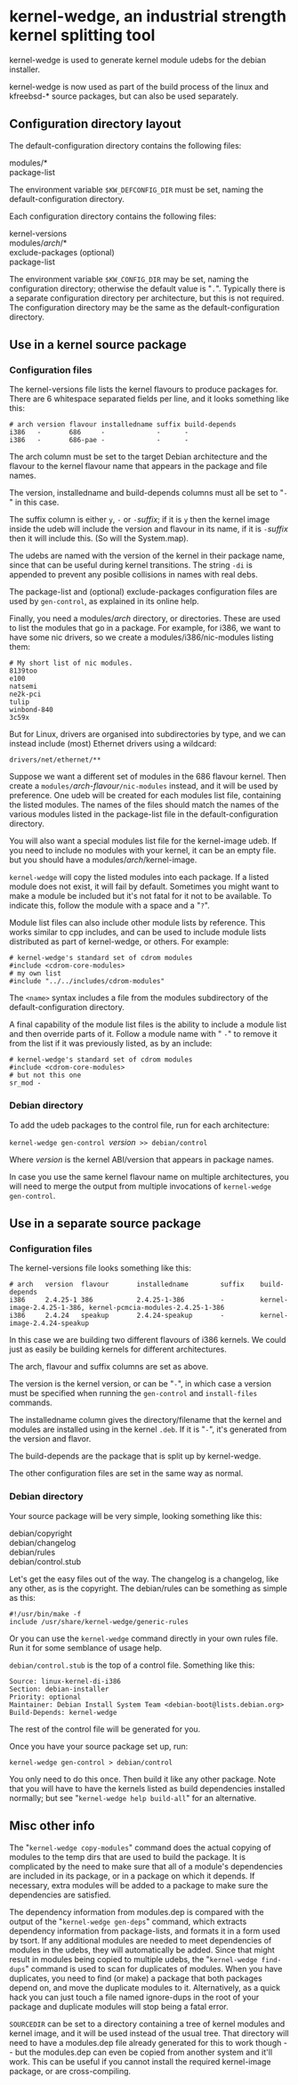 # kernel-wedge, an industrial strength kernel splitting tool

kernel-wedge is used to generate kernel module udebs for the debian
installer.

kernel-wedge is now used as part of the build process of the linux and
kfreebsd-* source packages, but can also be used separately.

## Configuration directory layout

The default-configuration directory contains the following files:

modules/*<BR>
package-list

The environment variable `$KW_DEFCONFIG_DIR` must be set, naming the
default-configuration directory.

Each configuration directory contains the following files:

kernel-versions<BR>
modules/*arch*/\*<BR>
exclude-packages (optional)<BR>
package-list

The environment variable `$KW_CONFIG_DIR` may be set, naming the
configuration directory; otherwise the default value is "`.`".
Typically there is a separate configuration directory per
architecture, but this is not required.  The configuration directory
may be the same as the default-configuration directory.

## Use in a kernel source package

### Configuration files

The kernel-versions file lists the kernel flavours to produce packages
for.  There are 6 whitespace separated fields per line, and it looks
something like this:

    # arch version flavour installedname suffix build-depends
    i386   -       686     -             -      -
    i386   -       686-pae -             -      -

The arch column must be set to the target Debian architecture and the
flavour to the kernel flavour name that appears in the package and
file names.

The version, installedname and build-depends columns must all be set
to "`-`" in this case.

The suffix column is either `y`, `-` or `-`*suffix*; if it is `y` then
the kernel image inside the udeb will include the version and flavour
in its name, if it is `-`*suffix* then it will include this. (So will
the System.map).

The udebs are named with the version of the kernel in their package name,
since that can be useful during kernel transitions. The string `-di` is
appended to prevent any posible collisions in names with real debs.

The package-list and (optional) exclude-packages configuration files
are used by `gen-control`, as explained in its online help.

Finally, you need a modules/*arch* directory, or directories. These are
used to list the modules that go in a package. For example, for i386, we
want to have some nic drivers, so we create a modules/i386/nic-modules
listing them:

    # My short list of nic modules.
    8139too
    e100
    natsemi
    ne2k-pci
    tulip
    winbond-840
    3c59x

But for Linux, drivers are organised into subdirectories by type, and
we can instead include (most) Ethernet drivers using a wildcard:

    drivers/net/ethernet/**

Suppose we want a different set of modules in the 686 flavour kernel.
Then create a `modules/`*arch*-*flavour*`/nic-modules` instead, and it
will be used by preference. One udeb will be created for each modules
list file, containing the listed modules. The names of the files
should match the names of the various modules listed in the
package-list file in the default-configuration directory.

You will also want a special modules list file for the kernel-image udeb.
If you need to include no modules with your kernel, it can be an empty file.
but you should have a modules/*arch*/kernel-image.

`kernel-wedge` will copy the listed modules into each package. If a listed 
module does not exist, it will fail by default. Sometimes you might want to
make a module be included but it's not fatal for it not to be available.
To indicate this, follow the module with a space and a "`?`".

Module list files can also include other module lists by reference. This
works similar to cpp includes, and can be used to include module lists
distributed as part of kernel-wedge, or others. For example:

    # kernel-wedge's standard set of cdrom modules
    #include <cdrom-core-modules>
    # my own list
    #include "../../includes/cdrom-modules"

The `<name>` syntax includes a file from the modules subdirectory of the
default-configuration directory.

A final capability of the module list files is the ability to include a
module list and then override parts of it. Follow a module name with " `-`" to
remove it from the list if it was previously listed, as by an include:

    # kernel-wedge's standard set of cdrom modules
    #include <cdrom-core-modules>
    # but not this one
    sr_mod -

### Debian directory

To add the udeb packages to the control file, run for each
architecture:

`kernel-wedge gen-control `*version*` >> debian/control`

Where *version* is the kernel ABI/version that appears in package
names.

In case you use the same kernel flavour name on multiple
architectures, you will need to merge the output from multiple
invocations of `kernel-wedge gen-control`.

## Use in a separate source package

### Configuration files

The kernel-versions file looks something like this:

    # arch   version  flavour       installedname        suffix    build-depends
    i386     2.4.25-1 386           2.4.25-1-386         -         kernel-image-2.4.25-1-386, kernel-pcmcia-modules-2.4.25-1-386
    i386     2.4.24   speakup       2.4.24-speakup       -         kernel-image-2.4.24-speakup

In this case we are building two different flavours of i386 kernels.
We could just as easily be building kernels for different architectures.

The arch, flavour and suffix columns are set as above.

The version is the kernel version, or can be "`-`", in which case a
version must be specified when running the `gen-control` and
`install-files` commands.

The installedname column gives the directory/filename that the kernel and
modules are installed using in the kernel `.deb`. If it is "`-`", it's
generated from the version and flavor.

The build-depends are the package that is split up by kernel-wedge.

The other configuration files are set in the same way as normal.

### Debian directory

Your source package will be very simple, looking something like this:

debian/copyright<BR>
debian/changelog<BR>
debian/rules<BR>
debian/control.stub

Let's get the easy files out of the way. The changelog is a
changelog, like any other, as is the copyright. The debian/rules
can be something as simple as this:

    #!/usr/bin/make -f
    include /usr/share/kernel-wedge/generic-rules

Or you can use the `kernel-wedge` command directly in your own rules file.
Run it for some semblance of usage help.

`debian/control.stub` is the top of a control file. Something like this:

    Source: linux-kernel-di-i386
    Section: debian-installer
    Priority: optional
    Maintainer: Debian Install System Team <debian-boot@lists.debian.org>
    Build-Depends: kernel-wedge

The rest of the control file will be generated for you.

Once you have your source package set up, run:

	kernel-wedge gen-control > debian/control

You only need to do this once. Then build it like any other package.
Note that you will have to have the kernels listed as build dependencies
installed normally; but see "`kernel-wedge help build-all`" for an
alternative.

## Misc other info

The "`kernel-wedge copy-modules`" command does the actual copying of modules
to the temp dirs that are used to build the package. It is complicated by
the need to make sure that all of a module's dependencies are included in
its package, or in a package on which it depends. If necessary, extra
modules will be added to a package to make sure the dependencies are
satisfied.

The dependency information from modules.dep is compared with the output of
the "`kernel-wedge gen-deps`" command, which extracts dependency information
from package-lists, and formats it in a form used by tsort. If any
additional modules are needed to meet dependencies of modules in the udebs,
they will automatically be added. Since that might result in modules being
copied to multiple udebs, the "`kernel-wedge find-dups`" command is used to
scan for duplicates of modules. When you have duplicates, you need to find
(or make) a package that both packages depend on, and move the duplicate
modules to it. Alternatively, as a quick hack you can just touch a file
named ignore-dups in the root of your package and duplicate modules will
stop being a fatal error.

`SOURCEDIR` can be set to a directory containing a tree of kernel modules and
kernel image, and it will be used instead of the usual tree. That directory
will need to have a modules.dep file already generated for this to work
though -- but the modules.dep can even be copied from another system and
it'll work. This can be useful if you cannot install the required
kernel-image package, or are cross-compiling.
